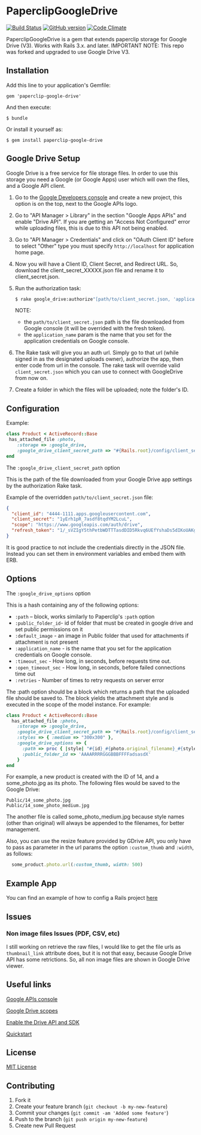 # PaperclipGoogleDrive
[![Build Status](https://travis-ci.org/degzcs/paperclip-googledrive.svg?branch=master)](https://travis-ci.org/degzcs/paperclip-googledrive)
[![GitHub version](https://badge.fury.io/gh/degzcs%2Fpaperclip-googledrive.svg)](https://badge.fury.io/gh/degzcs%2Fpaperclip-googledrive)
[![Code Climate](https://codeclimate.com/github/degzcs/paperclip-googledrive/badges/gpa.svg)](https://codeclimate.com/github/degzcs/paperclip-googledrive)

PaperclipGoogleDrive is a gem that extends paperclip storage for Google Drive (V3). Works with Rails 3.x. and later.
IMPORTANT NOTE: This repo was forked and upgraded to use Google Drive V3.

## Installation

Add this line to your application's Gemfile:

    gem 'paperclip-google-drive'

And then execute:

    $ bundle

Or install it yourself as:

    $ gem install paperclip-google-drive

## Google Drive Setup

Google Drive is a free service for file storage files. In order to use this storage you need a Google (or Google Apps) user which will own the files, and a Google API client.

1. Go to the [Google Developers console](https://console.developers.google.com/project) and create a new project, this option is on the top, next to the Google APIs logo.

2. Go to "API Manager > Library" in the section "Google Apps APIs" and enable "Drive API". If you are getting an "Access Not Configured" error while uploading files, this is due to this API not being enabled.

3. Go to "API Manager > Credentials" and click on "OAuth Client ID" before to select "Other" type you must specify `http://localhost` for application home page.

4. Now you will have a Client ID, Client Secret, and Redirect URL. So, download the client_secret_XXXXX.json file and rename it to client_secret.json.

5. Run the authorization task:
    ```sh
    $ rake google_drive:authorize"[path/to/client_secret.json, 'application_name']"
    ```
    NOTE:
     - the `path/to/client_secret.json` path is the file downloaded from Google console (it will be overrided with the fresh token).
     - the `application_name` param is the name that you set for the application credentials on Google console.

6. The Rake task will give you an auth url. Simply go to that url (while signed in as the designated uploads owner), authorize the app, then enter code from url in the console. The rake task will override valid `client_secret.json` which you can use to connect with GoogleDrive from now on.

7. Create a folder in which the files will be uploaded; note the folder's ID.

## Configuration

Example:
```ruby
class Product < ActiveRecord::Base
 has_attached_file :photo,
    :storage => :google_drive,
    :google_drive_client_secret_path => "#{Rails.root}/config/client_secret.json"
end
```
The `:google_drive_client_secret_path` option

This is the path of the file downloaded from your Google Drive app settings by the authorization Rake task.

Example of the overridden `path/to/client_secret.json` file:
```json
{
  "client_id": "4444-1111.apps.googleusercontent.com",
  "client_secret": "1yErh1pR_7asdf8tqdYM2LcuL",
  "scope": "https://www.googleapis.com/auth/drive",
  "refresh_token": "1/_sVZIgY5thPetbWDTTTasdDID5Rkvq6UEfYshaDs5dIKoUAKgjE9f"
}
```
It is good practice to not include the credentials directly in the JSON file. Instead you can set them in environment variables and embed them with ERB.

## Options

The `:google_drive_options` option

This is a hash containing any of the following options:
 - `:path` – block, works similarly to Paperclip's `:path` option
 - `:public_folder_id`- id of folder that must be created in google drive and set public permissions on it
 - `:default_image` - an image in Public folder that used for attachments if attachment is not present
 - `:application_name` - is the name that you set for the application credentials on Google console.
 - `:timeout_sec` - How long, in seconds, before requests time out.
 - `:open_timeout_sec` - How long, in seconds, before failed connections time out
 - `:retries` - Number of times to retry requests on server error

The :path option should be a block which returns a path that the uploaded file should be saved to. The block yields the attachment style and is executed in the scope of the model instance. For example:

```ruby
class Product < ActiveRecord::Base
  has_attached_file :photo,
    :storage => :google_drive,
    :google_drive_client_secret_path => "#{Rails.root}/config/client_secret.json"
    :styles => { :medium => "300x300" },
    :google_drive_options => {
      :path => proc { |style| "#{id}_#{photo.original_filename}_#{style}" },
      :public_folder_id => 'AAAARRRRGGGBBBFFFFadsasdX'
    }
end
```
For example, a new product is created with the ID of 14, and a some_photo.jpg as its photo. The following files would be saved to the Google Drive:

```
Public/14_some_photo.jpg
Public/14_some_photo_medium.jpg
```

The another file is called some_photo_medium.jpg because style names (other than original) will always be appended to the filenames, for better management.

Also, you can use the resize feature provided by GDrive API, you only have to pass as parameter in the url params the option `:custom_thumb` and `:width`, as follows:

```ruby
  some_product.photo.url(:custom_thumb, width: 500)
```

## Example App

You can find an example of how to config a Rails project [here](https://github.com/degzcs/rails-paperclip-gdrive-example)

## Issues

### Non image files Issues (PDF, CSV, etc)

I still working on retrieve the raw files, I would like to get the file urls as `thumbnail_link` attribute does, but it is not that easy, because Google Drive API has some retrictions. So, all non image files are shown in Google Drive viewer.

## Useful links

[Google APIs console](https://code.google.com/apis/console/)

[Google Drive scopes](https://developers.google.com/drive/scopes)

[Enable the Drive API and SDK](https://developers.google.com/drive/enable-sdk)

[Quickstart](https://developers.google.com/drive/v3/web/quickstart/ruby)

## License

[MIT License](https://github.com/degzcs/paperclip-googledrive/blob/master/LICENSE)

## Contributing

1. Fork it
2. Create your feature branch (`git checkout -b my-new-feature`)
3. Commit your changes (`git commit -am 'Added some feature'`)
4. Push to the branch (`git push origin my-new-feature`)
5. Create new Pull Request
